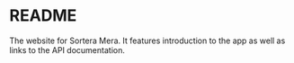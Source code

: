 # README

The website for Sortera Mera. 
It features introduction to the app as well as links to the API documentation. 
